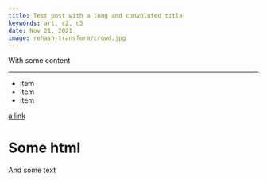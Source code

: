 ```yaml
---
title: Test post with a long and convoluted title
keywords: art, c2, c3
date: Nov 21, 2021
image: rehash-transform/crowd.jpg
---
```


With some content

---

* item
* item
* item

[a link](palmdrop.zone)

<div>
  <h1>
    Some html
  </h1>

  <p>
    And some text
  </p>
</div>